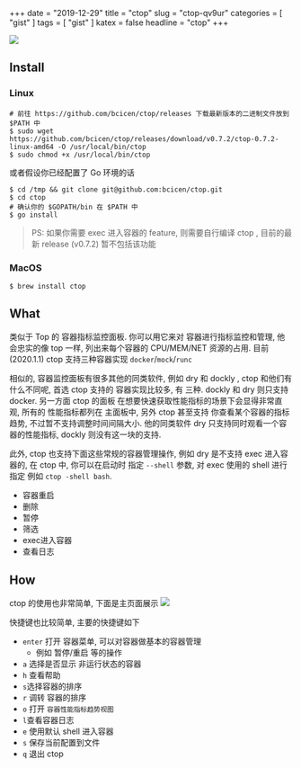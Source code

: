 +++
date = "2019-12-29"
title = "ctop"
slug = "ctop-qv9ur"
categories = [ "gist" ]
tags = [ "gist" ]
katex = false
headline = "ctop"
+++


![](https://raw.githubusercontent.com/bcicen/ctop/master/_docs/img/logo.png)

## Install

### Linux

```shell
# 前往 https://github.com/bcicen/ctop/releases 下载最新版本的二进制文件放到 $PATH 中
$ sudo wget https://github.com/bcicen/ctop/releases/download/v0.7.2/ctop-0.7.2-linux-amd64 -O /usr/local/bin/ctop
$ sudo chmod +x /usr/local/bin/ctop
```

或者假设你已经配置了 Go 环境的话

```shell
$ cd /tmp && git clone git@github.com:bcicen/ctop.git
$ cd ctop 
# 确认你的 $GOPATH/bin 在 $PATH 中
$ go install
```

> PS: 如果你需要 exec 进入容器的 feature, 则需要自行编译 ctop , 目前的最新 release (v0.7.2) 暂不包括该功能

### MacOS

```shell
$ brew install ctop
```

## What

类似于 Top 的 容器指标监控面板. 你可以用它来对 容器进行指标监控和管理, 他会忠实的像 top 一样, 列出来每个容器的 CPU/MEM/NET 资源的占用. 目前(2020.1.1) ctop 支持三种容器实现 `docker`/`mock`/`runc`

相似的, 容器监控面板有很多其他的同类软件, 例如 dry 和 dockly  , ctop 和他们有什么不同呢, 首选 ctop 支持的 容器实现比较多, 有 三种. dockly 和 dry 则只支持 docker. 另一方面 ctop 的面板 在想要快速获取性能指标的场景下会显得非常直观, 所有的 性能指标都列在 主面板中, 另外 ctop 甚至支持 你查看某个容器的指标趋势, 不过暂不支持调整时间间隔大小. 他的同类软件 dry 只支持同时观看一个容器的性能指标, dockly 则没有这一块的支持. 

此外, ctop 也支持下面这些常规的容器管理操作, 例如 dry 是不支持 exec 进入容器的, 在 ctop 中, 你可以在启动时 指定 `--shell` 参数, 对 exec 使用的 shell 进行指定 例如 `ctop -shell bash`.

* 容器重启
* 删除
* 暂停
* 筛选
* exec进入容器
* 查看日志

## How

ctop 的使用也非常简单, 下面是主页面展示
![](https://raw.githubusercontent.com/bcicen/ctop/master/_docs/img/grid.gif)

快捷键也比较简单, 主要的快捷键如下
* `enter` 打开 容器菜单, 可以对容器做基本的容器管理
  * 例如 暂停/重启 等的操作
* `a` 选择是否显示 非运行状态的容器
* `h` 查看帮助
* `s`选择容器的排序
* `r` 调转 容器的排序
* `o` 打开 `容器性能指标趋势视图`
* `l`查看容器日志
* `e` 使用默认 shell 进入容器
* `s` 保存当前配置到文件
* `q` 退出 ctop